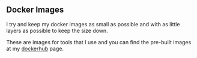 ## Docker Images

I try and keep my docker images as small as possible and with as little layers 
as possible to keep the size down. 

These are images for tools that I use and you can find the pre-built images at 
my [dockerhub] page.

[dockerhub]: <https://hub.docker.com/r/beardyjay/>
